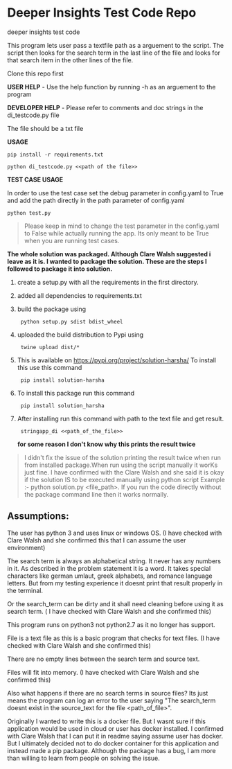# Deeper Insights Test Code Repo
deeper insights test code

This program lets user pass a textfile path as a arguement to the script.
The script then looks for the search term in the last line of the file and looks for that search item in the other lines of the file. 

Clone this repo first 

**USER HELP** - Use the help function by running -h as an arguement to the program

**DEVELOPER HELP** - Please refer to comments and doc strings in the di_testcode.py file

The file should be a txt file

**USAGE**
    
    pip install -r requirements.txt

    python di_testcode.py <<path of the file>>

**TEST CASE USAGE**

In order to use the test case set the debug parameter in config.yaml to True and add the path directly in the path parameter of config.yaml

    python test.py  

> Please keep in mind to change the test parameter in the config.yaml to False while actually running the app. Its only meant to be True when you are running test cases.

**The whole solution was packaged. Although Clare Walsh suggested i leave as it is. I wanted to package the solution. These are the steps I followed to package it into solution.** 

1. create a setup.py with all the requirements in the first directory.
2. added all dependencies to requirements.txt
3. build the package using 

        python setup.py sdist bdist_wheel

4. uploaded the build distribution to Pypi using

        twine upload dist/*

5. This is available on https://pypi.org/project/solution-harsha/ To install this use this command

        pip install solution-harsha

6. To install this package run this command 

        pip install solution_harsha

7. After installing run this command with path to the text file and get result. 

        stringapp_di <<path_of_the_file>>

    **for some reason I don't know why this prints the result twice**

> I didn't fix the issue of the solution printing the result twice when run from installed package.When run using the script manually it worKs just fine. I have confirmed with the Clare Walsh and she said it is okay if the solution IS to be executed manually using python script
Example :- python solution.py <file_path>. If you run the code directly without the package command line then it works normally.  

Assumptions:
---------------

The user has python 3 and uses linux or windows OS. (I have checked with Clare Walsh and she confirmed this that I can assume the user environment)

The search term is always an alphabetical string. It never has any numbers in it.  As described in the problem statement it is a word. It takes special characters like german umlaut, greek alphabets, and romance language letters. But from my testing experience it doesnt print that result properly in the terminal.

Or the search_term can be dirty and it shall need cleaning before using it as search term. ( I have checked with Clare Walsh and she confirmed this)

This program runs on python3 not python2.7 as it no longer has support. 

File is a text file as this is a basic program that checks for text files. (I have checked with Clare Walsh and she confirmed this)

There are no empty lines between the search term and source text. 

Files will fit into memory. (I have checked with Clare Walsh and she confirmed this)

Also what happens if there are no search terms in source files? Its just means the program can log an error to the user saying "The search_term doesnt exist in the source_text for the file <path_of_file>". 

Originally I wanted to write this is a docker file. But I wasnt sure if this application would be used in cloud or user has docker installed. I confirmed with Clare Walsh that I can put it in readme saying assume user has docker. But I ultimately decided not to do docker container for this application and instead made a pip package. Although the package has a bug, I am more than willing to learn from people on solving the issue. 

